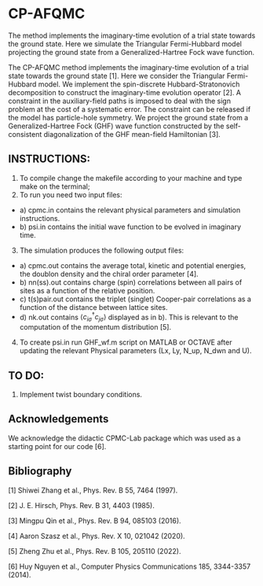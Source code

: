 # CP-AFQMC
The method implements the imaginary-time evolution of a trial state towards the ground state. Here we simulate the Triangular Fermi-Hubbard model projecting the ground state from a Generalized-Hartree Fock wave function.

The CP-AFQMC method implements the imaginary-time evolution of a trial state towards the ground state [1]. Here we consider the Triangular Fermi-Hubbard model. We implement the spin-discrete Hubbard-Stratonovich decomposition to construct the imaginary-time evolution operator [2]. A constraint in the auxiliary-field paths is imposed to deal with the sign problem at the cost of a systematic error. The constraint can be released if the model has particle-hole symmetry. We project the ground state from a Generalized-Hartree Fock (GHF) wave function constructed by the self-consistent diagonalization of the GHF mean-field Hamiltonian [3].

## INSTRUCTIONS:
1. To compile change the makefile according to your machine and type make on the terminal;
2. To run you need two input files:
 * a) cpmc.in contains the relevant physical parameters and simulation instructions.
 * b) psi.in contains the initial wave function to be evolved in imaginary time.
3. The simulation produces the following output files:
 * a) cpmc.out contains the average total, kinetic and potential energies, the doublon density
and the chiral order parameter [4].
 * b) nn(ss).out contains charge (spin) correlations between all pairs of sites as a function of
the relative position.
 * c) t(s)pair.out contains the triplet (singlet) Cooper-pair correlations as a function of the
distance between lattice sites.
 * d) nk.out contains $\langle c^\dagger_{i \sigma} c_{j \sigma} \rangle$ displayed as in b). This is relevant to the computation of the
momentum distribution [5].
4. To create psi.in run GHF_wf.m script on MATLAB or OCTAVE after updating the relevant
Physical parameters (Lx, Ly, N_up, N_dwn and U).

## TO DO:
1. Implement twist boundary conditions.

## Acknowledgements
We acknowledge the didactic CPMC-Lab package which was used as a starting point for our
code [6].

## Bibliography
[1] Shiwei Zhang et al., Phys. Rev. B 55, 7464 (1997).

[2] J. E. Hirsch, Phys. Rev. B 31, 4403 (1985).

[3] Mingpu Qin et al., Phys. Rev. B 94, 085103 (2016).

[4] Aaron Szasz et al., Phys. Rev. X 10, 021042 (2020).

[5] Zheng Zhu et al., Phys. Rev. B 105, 205110 (2022).

[6] Huy Nguyen et al., Computer Physics Communications 185, 3344-3357 (2014).
